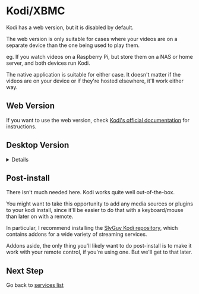 # Kodi/XBMC

Kodi has a web version, but it is disabled by default.

The web version is only suitable for cases where your videos are on a separate device than the one being used to play them.

eg. If you watch videos on a Raspberry Pi, but store them on a NAS or home server, and both devices run Kodi.

The native application is suitable for either case. It doesn't matter if the videos are on your device or if they're hosted elsewhere, it'll work either way.

## Web Version

If you want to use the web version, check [Kodi's official documentation](https://kodi.wiki/view/Web_interface) for instructions.

## Desktop Version

<details>

Assuming you followed the steps in the Desktop Apps section of this guide, you should already have Flatpak/Flathub setup on your system.

If so, run:

`flatpak install flathub tv.kodi.Kodi`

Or, if your desktop environment supports it, you can simply search for Kodi in your operating system's "app store", such as KDE Discover.

![Screenshot](screenshots/KodiDiscover.png)

</details>

## Post-install

There isn't much needed here. Kodi works quite well out-of-the-box.

You might want to take this opportunity to add any media sources or plugins to your kodi install, since it'll be easier to do that with a keyboard/mouse than later on with a remote.

In particular, I recommend installing the [SlyGuy Kodi repository](SlyGuy.md), which contains addons for a wide variety of streaming services.

Addons aside, the only thing you'll likely want to do post-install is to make it work with your remote control, if you're using one. But we'll get to that later.

## Next Step

Go back to [services list](README.md)